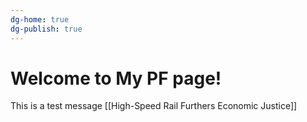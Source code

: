 ```yaml
---
dg-home: true
dg-publish: true
---
```

# Welcome to My PF page!
This is a test message
[[High-Speed Rail Furthers Economic Justice]]